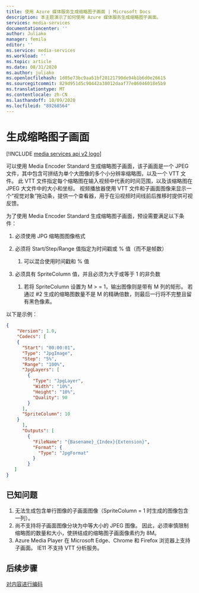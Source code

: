 ```yaml
---
title: 使用 Azure 媒体服务生成缩略图子画面 | Microsoft Docs
description: 本主题演示了如何使用 Azure 媒体服务生成缩略图子画面。
services: media-services
documentationcenter: ''
author: Juliako
manager: femila
editor: ''
ms.service: media-services
ms.workload: ''
ms.topic: article
ms.date: 08/31/2020
ms.author: juliako
ms.openlocfilehash: 1d05e73bc9aa51bf20121790de94b1b6d0e26615
ms.sourcegitcommit: 829d951d5c90442a38012daaf77e86046018e5b9
ms.translationtype: MT
ms.contentlocale: zh-CN
ms.lasthandoff: 10/09/2020
ms.locfileid: "89268564"
---
```

# <a name="generate-a-thumbnail-sprite"></a>生成缩略图子画面

[!INCLUDE [media services api v2 logo](./includes/v2-hr.md)]

可以使用 Media Encoder Standard 生成缩略图子画面，该子画面是一个 JPEG 文件，其中包含可拼结为单个大图像的多个小分辨率缩略图，以及一个 VTT 文件。 此 VTT 文件指定每个缩略图在输入视频中代表的时间范围，以及该缩略图在 JPEG 大文件中的大小和坐标。 视频播放器使用 VTT 文件和子画面图像来显示一个“视觉对象”拖动条，提供一个查看器，用于在沿视频时间线前后推移时提供可视反馈。

为了使用 Media Encoder Standard 生成缩略图子画面，预设需要满足以下条件：

1. 必须使用 JPG 缩略图图像格式
2. 必须将 Start/Step/Range 值指定为时间戳或 % 值（而不是帧数） 
    
    1. 可以混合使用时间戳和 % 值

3. 必须具有 SpriteColumn 值，并且必须为大于或等于 1 的非负数

    1. 若将 SpriteColumn 设置为 M > = 1，输出图像则是带有 M 列的矩形。 若通过 #2 生成的缩略图数量不是 M 的精确倍数，则最后一行将不完整且留有黑色像素。  

以下是示例：

```json
{
    "Version": 1.0,
    "Codecs": [
    {
      "Start": "00:00:01",
      "Type": "JpgImage",
      "Step": "5%",
      "Range": "100%",
      "JpgLayers": [
        {
          "Type": "JpgLayer",
          "Width": "10%",
          "Height": "10%",
          "Quality": 90
        }
      ],
      "SpriteColumn": 10
    }
      ],
      "Outputs": [
        {
          "FileName": "{Basename}_{Index}{Extension}",
          "Format": {
            "Type": "JpgFormat"
          }
        }
   ]
}
```

## <a name="known-issues"></a>已知问题

1.  无法生成包含单行图像的子画面图像（SpriteColumn = 1 时生成的图像包含一列）。
2.  尚不支持将子画面图像分块为中等大小的 JPEG 图像。 因此，必须审慎限制缩略图的数量和大小，使拼结成的缩略图子画面像素约为 8M。
3.  Azure Media Player 在 Microsoft Edge、Chrome 和 Firefox 浏览器上支持子画面。 IE11 不支持 VTT 分析服务。

## <a name="next-steps"></a>后续步骤

[对内容进行编码](media-services-encode-asset.md)
